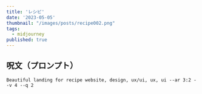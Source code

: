 ```yaml
---
title: 'レシピ'
date: '2023-05-05'
thumbnail: "/images/posts/recipe002.png"
tags:
  - midjourney
published: true
---
```


## 呪文（プロンプト）
```
Beautiful landing for recipe website, design, ux/ui, ux, ui --ar 3:2 --v 4 --q 2
```